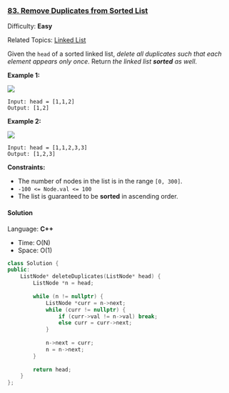 ### [83\. Remove Duplicates from Sorted List](https://leetcode.com/problems/remove-duplicates-from-sorted-list/)

Difficulty: **Easy**

Related Topics: [Linked List](https://leetcode.com/tag/linked-list/)


Given the `head` of a sorted linked list, _delete all duplicates such that each element appears only once_. Return _the linked list **sorted** as well_.

**Example 1:**

![](https://assets.leetcode.com/uploads/2021/01/04/list1.jpg)

```
Input: head = [1,1,2]
Output: [1,2]
```

**Example 2:**

![](https://assets.leetcode.com/uploads/2021/01/04/list2.jpg)

```
Input: head = [1,1,2,3,3]
Output: [1,2,3]
```

**Constraints:**

*   The number of nodes in the list is in the range `[0, 300]`.
*   `-100 <= Node.val <= 100`
*   The list is guaranteed to be **sorted** in ascending order.


#### Solution

Language: **C++**

* Time: O(N)
* Space: O(1)

```c++
class Solution {
public:
    ListNode* deleteDuplicates(ListNode* head) {
        ListNode *n = head;
        
        while (n != nullptr) {
            ListNode *curr = n->next;
            while (curr != nullptr) {
                if (curr->val != n->val) break;
                else curr = curr->next;
            }
            
            n->next = curr;
            n = n->next;
        }
        
        return head;
    }
};
```